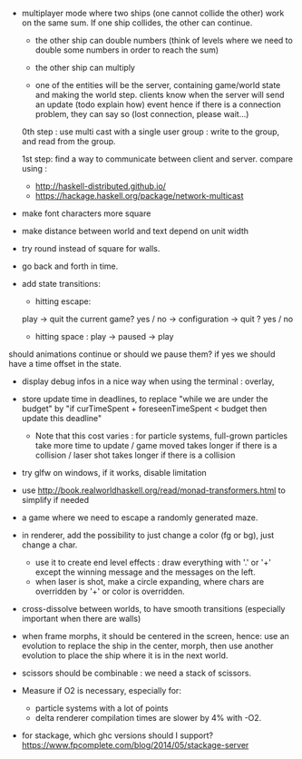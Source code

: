 - multiplayer mode where two ships (one cannot collide the other) work on the same sum.
If one ship collides, the other can continue.
  - the other ship can double numbers (think of levels where we need to double
    some numbers in order to reach the sum)
  - the other ship can multiply

  - one of the entities will be the server, containing game/world state and making the world step.
  clients know when the server will send an update (todo explain how) event hence
  if there is a connection problem, they can say so (lost connection, please wait...)

  0th step : use multi cast with a single user group : write to the group, and read from the group.

  1st step: find a way to communicate between client and server.
  compare using :
  - http://haskell-distributed.github.io/
  - https://hackage.haskell.org/package/network-multicast

- make font characters more square

- make distance between world and text depend on unit width

- try round instead of square for walls.

- go back and forth in time.

- add state transitions:

  - hitting escape:

  play -> quit the current game? yes / no -> configuration -> quit ? yes / no

  - hitting space : play -> paused -> play

should animations continue or should we pause them?
if yes we should have a time offset in the state.

- display debug infos in a nice way when using the terminal :
overlay,

- store update time in deadlines, to replace "while we are under the budget"
  by "if curTimeSpent + foreseenTimeSpent < budget then update this deadline"
  - Note that this cost varies : for particle systems, full-grown particles take
  more time to update / game moved takes longer if there is a collision / laser shot
  takes longer if there is a collision

- try glfw on windows, if it works, disable limitation

- use http://book.realworldhaskell.org/read/monad-transformers.html
to simplify if needed

- a game where we need to escape a randomly generated maze.

- in renderer, add the possibility to just change a color (fg or bg), just change a char.
  - use it to create end level effects : draw everything with '.' or '+' except the winning message
  and the messages on the left.
  - when laser is shot, make a circle expanding, where chars are overridden by '+' or
  color is overridden.
- cross-dissolve between worlds, to have smooth transitions (especially important
  when there are walls)

- when frame morphs, it should be centered in the screen, hence:
use an evolution to replace the ship in the center, morph, then use another
evolution to place the ship where it is in the next world.

- scissors should be combinable : we need a stack of scissors.

- Measure if O2 is necessary, especially for:
  - particle systems with a lot of points
  - delta renderer
compilation times are slower by 4% with -O2.

- for stackage, which ghc versions should I support? https://www.fpcomplete.com/blog/2014/05/stackage-server
